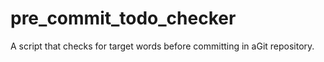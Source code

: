 # pre_commit_todo_checker
A script that checks for target words before committing in aGit repository.
